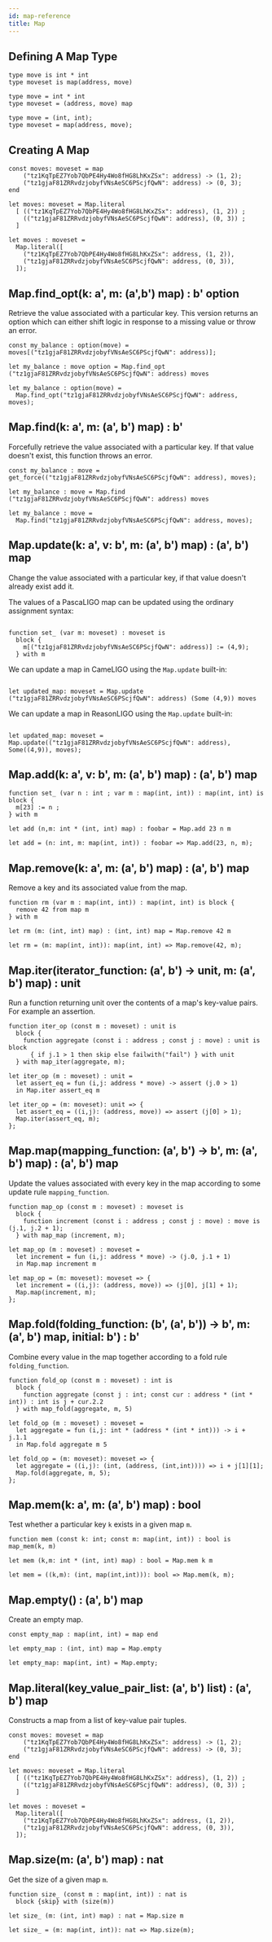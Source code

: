 ```yaml
---
id: map-reference
title: Map
---
```


## Defining A Map Type

<!--DOCUSAURUS_CODE_TABS-->
<!--Pascaligo-->
```pascaligo
type move is int * int
type moveset is map(address, move)
```

<!--CameLIGO-->
```cameligo
type move = int * int
type moveset = (address, move) map
```

<!--ReasonLIGO-->
```reasonligo
type move = (int, int);
type moveset = map(address, move);
```

<!--END_DOCUSAURUS_CODE_TABS-->

## Creating A Map

<!--DOCUSAURUS_CODE_TABS-->
<!--Pascaligo-->

```pascaligo
const moves: moveset = map
    ("tz1KqTpEZ7Yob7QbPE4Hy4Wo8fHG8LhKxZSx": address) -> (1, 2);
    ("tz1gjaF81ZRRvdzjobyfVNsAeSC6PScjfQwN": address) -> (0, 3);
end
```

<!--CameLIGO-->

```cameligo
let moves: moveset = Map.literal
  [ (("tz1KqTpEZ7Yob7QbPE4Hy4Wo8fHG8LhKxZSx": address), (1, 2)) ;
    (("tz1gjaF81ZRRvdzjobyfVNsAeSC6PScjfQwN": address), (0, 3)) ;
  ]
```

<!--ReasonLIGO-->

```reasonligo
let moves : moveset =
  Map.literal([
    ("tz1KqTpEZ7Yob7QbPE4Hy4Wo8fHG8LhKxZSx": address, (1, 2)),
    ("tz1gjaF81ZRRvdzjobyfVNsAeSC6PScjfQwN": address, (0, 3)),
  ]);
```
<!--END_DOCUSAURUS_CODE_TABS-->

## Map.find_opt(k: a', m: (a',b') map) : b' option

Retrieve the value associated with a particular key. This version returns an option
which can either shift logic in response to a missing value or throw an error.

<!--DOCUSAURUS_CODE_TABS-->
<!--Pascaligo-->
```pascaligo
const my_balance : option(move) = moves[("tz1gjaF81ZRRvdzjobyfVNsAeSC6PScjfQwN": address)];
```

<!--CameLIGO-->

```cameligo
let my_balance : move option = Map.find_opt ("tz1gjaF81ZRRvdzjobyfVNsAeSC6PScjfQwN": address) moves
```

<!--ReasonLIGO-->

```reasonligo
let my_balance : option(move) =
  Map.find_opt("tz1gjaF81ZRRvdzjobyfVNsAeSC6PScjfQwN": address, moves);
```
<!--END_DOCUSAURUS_CODE_TABS-->

## Map.find(k: a', m: (a', b') map) : b'

Forcefully retrieve the value associated with a particular key. If that value
doesn't exist, this function throws an error.

<!--DOCUSAURUS_CODE_TABS-->
<!--Pascaligo-->
```pascaligo
const my_balance : move = get_force(("tz1gjaF81ZRRvdzjobyfVNsAeSC6PScjfQwN": address), moves);
```

<!--CameLIGO-->

```cameligo
let my_balance : move = Map.find ("tz1gjaF81ZRRvdzjobyfVNsAeSC6PScjfQwN": address) moves
```

<!--ReasonLIGO-->

```reasonligo
let my_balance : move =
  Map.find("tz1gjaF81ZRRvdzjobyfVNsAeSC6PScjfQwN": address, moves);
```

<!--END_DOCUSAURUS_CODE_TABS-->

## Map.update(k: a', v: b', m: (a', b') map) : (a', b') map

Change the value associated with a particular key, if that value doesn't already
exist add it.

<!--DOCUSAURUS_CODE_TABS-->

<!--Pascaligo-->

The values of a PascaLIGO map can be updated using the ordinary assignment syntax:

```pascaligo

function set_ (var m: moveset) : moveset is
  block {
    m[("tz1gjaF81ZRRvdzjobyfVNsAeSC6PScjfQwN": address)] := (4,9);
  } with m
```

<!--Cameligo-->

We can update a map in CameLIGO using the `Map.update` built-in:

```cameligo

let updated_map: moveset = Map.update ("tz1gjaF81ZRRvdzjobyfVNsAeSC6PScjfQwN": address) (Some (4,9)) moves
```

<!--Reasonligo-->

We can update a map in ReasonLIGO using the `Map.update` built-in:

```reasonligo

let updated_map: moveset = Map.update(("tz1gjaF81ZRRvdzjobyfVNsAeSC6PScjfQwN": address), Some((4,9)), moves);
```

<!--END_DOCUSAURUS_CODE_TABS-->

## Map.add(k: a', v: b', m: (a', b') map) : (a', b') map

<!--DOCUSAURUS_CODE_TABS-->

<!--PascaLIGO-->
```pascaligo
function set_ (var n : int ; var m : map(int, int)) : map(int, int) is block {
  m[23] := n ;
} with m
```

<!--CameLIGO-->
```cameligo
let add (n,m: int * (int, int) map) : foobar = Map.add 23 n m
```

<!--ReasonLIGO-->
```reasonligo
let add = (n: int, m: map(int, int)) : foobar => Map.add(23, n, m);
```

<!--END_DOCUSAURUS_CODE_TABS-->

## Map.remove(k: a', m: (a', b') map) : (a', b') map

Remove a key and its associated value from the map.

<!--DOCUSAURUS_CODE_TABS-->

<!--PascaLIGO-->
```pascaligo
function rm (var m : map(int, int)) : map(int, int) is block {
  remove 42 from map m
} with m
```

<!--CameLIGO-->
```cameligo
let rm (m: (int, int) map) : (int, int) map = Map.remove 42 m
```

<!--ReasonLIGO-->
```reasonligo
let rm = (m: map(int, int)): map(int, int) => Map.remove(42, m);
```

<!--END_DOCUSAURUS_CODE_TABS-->

## Map.iter(iterator_function: (a', b') -> unit, m: (a', b') map) : unit

Run a function returning unit over the contents of a map's key-value pairs.
For example an assertion.

<!--DOCUSAURUS_CODE_TABS-->
<!--Pascaligo-->
```pascaligo
function iter_op (const m : moveset) : unit is
  block {
    function aggregate (const i : address ; const j : move) : unit is block
      { if j.1 > 1 then skip else failwith("fail") } with unit
  } with map_iter(aggregate, m);
```

<!--CameLIGO-->
```cameligo
let iter_op (m : moveset) : unit =
  let assert_eq = fun (i,j: address * move) -> assert (j.0 > 1)
  in Map.iter assert_eq m
```

<!--ReasonLIGO-->
```reasonligo
let iter_op = (m: moveset): unit => {
  let assert_eq = ((i,j): (address, move)) => assert (j[0] > 1);
  Map.iter(assert_eq, m);
};
```
<!--END_DOCUSAURUS_CODE_TABS-->


## Map.map(mapping_function: (a', b') -> b', m: (a', b') map) : (a', b') map

Update the values associated with every key in the map according to some update
rule `mapping_function`.

<!--DOCUSAURUS_CODE_TABS-->
<!--Pascaligo-->
```pascaligo
function map_op (const m : moveset) : moveset is
  block {
    function increment (const i : address ; const j : move) : move is (j.1, j.2 + 1);
  } with map_map (increment, m);
```

<!--CameLIGO-->
```cameligo
let map_op (m : moveset) : moveset =
  let increment = fun (i,j: address * move) -> (j.0, j.1 + 1)
  in Map.map increment m
```

<!--ReasonLIGO-->
```reasonligo
let map_op = (m: moveset): moveset => {
  let increment = ((i,j): (address, move)) => (j[0], j[1] + 1);
  Map.map(increment, m);
};
```
<!--END_DOCUSAURUS_CODE_TABS-->

## Map.fold(folding_function: (b', (a', b')) -> b', m: (a', b') map, initial: b') : b'

Combine every value in the map together according to a fold rule `folding_function`. 

<!--DOCUSAURUS_CODE_TABS-->
<!--Pascaligo-->
```pascaligo
function fold_op (const m : moveset) : int is
  block {
    function aggregate (const j : int; const cur : address * (int * int)) : int is j + cur.2.2
  } with map_fold(aggregate, m, 5)
```

<!--CameLIGO-->
```cameligo
let fold_op (m : moveset) : moveset =
  let aggregate = fun (i,j: int * (address * (int * int))) -> i + j.1.1
  in Map.fold aggregate m 5
```

<!--ReasonLIGO-->
```reasonligo
let fold_op = (m: moveset): moveset => {
  let aggregate = ((i,j): (int, (address, (int,int)))) => i + j[1][1];
  Map.fold(aggregate, m, 5);
};

```

<!--END_DOCUSAURUS_CODE_TABS-->


## Map.mem(k: a', m: (a', b') map) : bool

Test whether a particular key `k` exists in a given map `m`.

<!--DOCUSAURUS_CODE_TABS-->

<!--PascaLIGO-->
```pascaligo
function mem (const k: int; const m: map(int, int)) : bool is map_mem(k, m)
```
<!--CameLIGO-->
```cameligo
let mem (k,m: int * (int, int) map) : bool = Map.mem k m
```

<!--ReasonLIGO-->
```reasonligo
let mem = ((k,m): (int, map(int,int))): bool => Map.mem(k, m);
```

<!--END_DOCUSAURUS_CODE_TABS-->

## Map.empty() : (a', b') map

Create an empty map.

<!--DOCUSAURUS_CODE_TABS-->

<!--PascaLIGO-->
```pascaligo
const empty_map : map(int, int) = map end
```
<!--CameLIGO-->
```cameligo
let empty_map : (int, int) map = Map.empty
```

<!--ReasonLIGO-->
```reasonligo
let empty_map: map(int, int) = Map.empty;
```

<!--END_DOCUSAURUS_CODE_TABS-->

## Map.literal(key_value_pair_list: (a', b') list) : (a', b') map

Constructs a map from a list of key-value pair tuples.

<!--DOCUSAURUS_CODE_TABS-->

<!--Pascaligo-->

```pascaligo
const moves: moveset = map
    ("tz1KqTpEZ7Yob7QbPE4Hy4Wo8fHG8LhKxZSx": address) -> (1, 2);
    ("tz1gjaF81ZRRvdzjobyfVNsAeSC6PScjfQwN": address) -> (0, 3);
end
```

<!--CameLIGO-->

```cameligo
let moves: moveset = Map.literal
  [ (("tz1KqTpEZ7Yob7QbPE4Hy4Wo8fHG8LhKxZSx": address), (1, 2)) ;
    (("tz1gjaF81ZRRvdzjobyfVNsAeSC6PScjfQwN": address), (0, 3)) ;
  ]
```

<!--ReasonLIGO-->

```reasonligo
let moves : moveset =
  Map.literal([
    ("tz1KqTpEZ7Yob7QbPE4Hy4Wo8fHG8LhKxZSx": address, (1, 2)),
    ("tz1gjaF81ZRRvdzjobyfVNsAeSC6PScjfQwN": address, (0, 3)),
  ]);
```
<!--END_DOCUSAURUS_CODE_TABS-->

## Map.size(m: (a', b') map) : nat

Get the size of a given map `m`.

<!--DOCUSAURUS_CODE_TABS-->

<!--PascaLIGO-->
```pascaligo
function size_ (const m : map(int, int)) : nat is
  block {skip} with (size(m))
```
<!--CameLIGO-->
```cameligo
let size_ (m: (int, int) map) : nat = Map.size m
```
<!--ReasonLIGO-->
```reasonligo
let size_ = (m: map(int, int)): nat => Map.size(m);
```

<!--END_DOCUSAURUS_CODE_TABS-->
